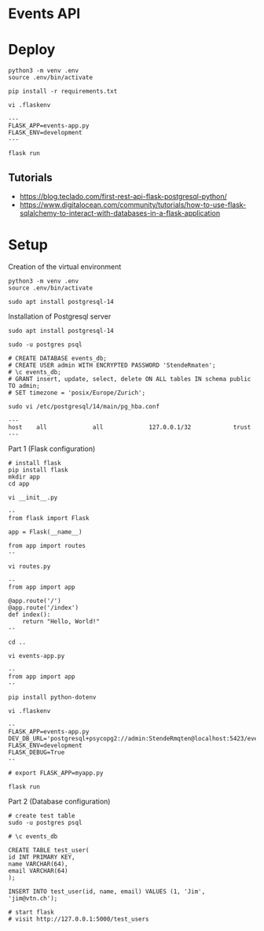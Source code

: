 # Events API


# Deploy

```
python3 -m venv .env
source .env/bin/activate

pip install -r requirements.txt

vi .flaskenv

---
FLASK_APP=events-app.py
FLASK_ENV=development
---

flask run

```

## Tutorials

* https://blog.teclado.com/first-rest-api-flask-postgresql-python/
* https://www.digitalocean.com/community/tutorials/how-to-use-flask-sqlalchemy-to-interact-with-databases-in-a-flask-application


# Setup

Creation of the virtual environment

```
python3 -m venv .env
source .env/bin/activate

sudo apt install postgresql-14

```

Installation of Postgresql server

```
sudo apt install postgresql-14

sudo -u postgres psql

# CREATE DATABASE events_db;
# CREATE USER admin WITH ENCRYPTED PASSWORD 'StendeRmaten';
# \c events_db;
# GRANT insert, update, select, delete ON ALL tables IN schema public TO admin;
# SET timezone = 'posix/Europe/Zurich';

sudo vi /etc/postgresql/14/main/pg_hba.conf

---
host    all             all             127.0.0.1/32            trust
---

```

Part 1 (Flask configuration)

```
# install flask
pip install flask
mkdir app
cd app

vi __init__.py

--
from flask import Flask

app = Flask(__name__)

from app import routes
--

vi routes.py

--
from app import app

@app.route('/')
@app.route('/index')
def index():
    return "Hello, World!"
--

cd ..

vi events-app.py

--
from app import app
--

pip install python-dotenv

vi .flaskenv

--
FLASK_APP=events-app.py
DEV_DB_URL='postgresql+psycopg2://admin:StendeRmqten@localhost:5423/events_db'
FLASK_ENV=development
FLASK_DEBUG=True
--

# export FLASK_APP=myapp.py

flask run
```

Part 2 (Database configuration)

```
# create test table
sudo -u postgres psql

# \c events_db

CREATE TABLE test_user(
id INT PRIMARY KEY,
name VARCHAR(64),
email VARCHAR(64)
);

INSERT INTO test_user(id, name, email) VALUES (1, 'Jim', 'jim@vtn.ch');

# start flask 
# visit http://127.0.0.1:5000/test_users

```
